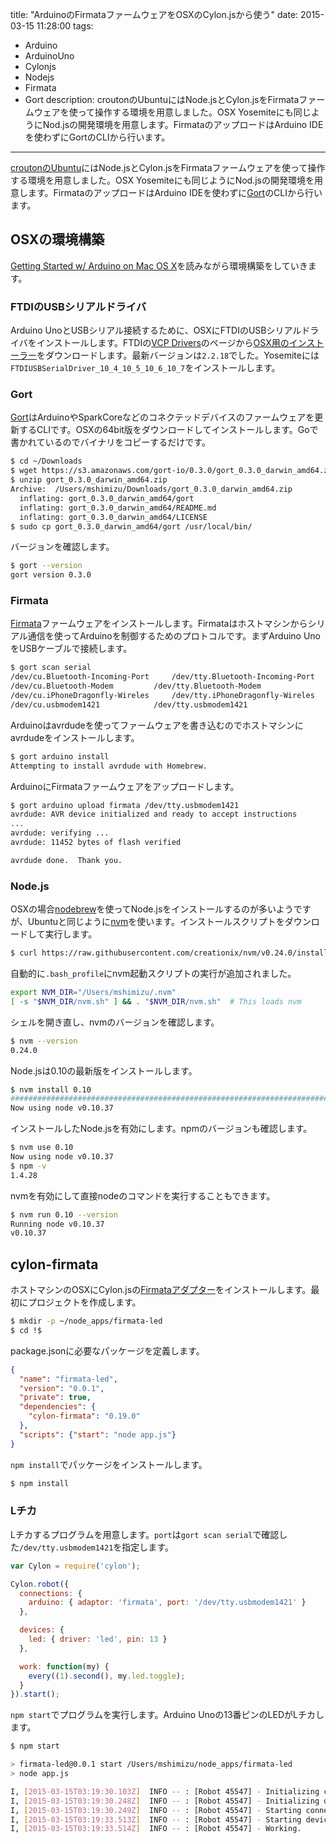 title: "ArduinoのFirmataファームウェアをOSXのCylon.jsから使う"
date: 2015-03-15 11:28:00
tags:
 - Arduino
 - ArduinoUno
 - Cylonjs
 - Nodejs
 - Firmata
 - Gort
description: croutonのUbuntuにはNode.jsとCylon.jsをFirmataファームウェアを使って操作する環境を用意しました。OSX Yosemiteにも同じようにNod.jsの開発環境を用意します。FirmataのアップロードはArduino IDEを使わずにGortのCLIから行います。
---

[croutonのUbuntu](/2015/02/23/cylonjs-arduino-uno-firmata-gort/)にはNode.jsとCylon.jsをFirmataファームウェアを使って操作する環境を用意しました。OSX Yosemiteにも同じようにNod.jsの開発環境を用意します。FirmataのアップロードはArduino IDEを使わずに[Gort](http://gort.io/)のCLIから行います。

<!-- more -->

## OSXの環境構築

[Getting Started w/ Arduino on Mac OS X](http://www.arduino.cc/en/Guide/MacOSX)を読みながら環境構築をしていきます。

### FTDIのUSBシリアルドライバ

Arduino UnoとUSBシリアル接続するために、OSXにFTDIのUSBシリアルドライバをインストールします。FTDIの[VCP Drivers](http://www.ftdichip.com/Drivers/VCP.htm)のページから[OSX用のインストーラー](http://www.ftdichip.com/Drivers/VCP/MacOSX/FTDIUSBSerialDriver_v2_2_18.dmg)をダウンロードします。最新バージョンは`2.2.18`でした。Yosemiteには`FTDIUSBSerialDriver_10_4_10_5_10_6_10_7`をインストールします。

### Gort

[Gort](http://gort.io/)はArduinoやSparkCoreなどのコネクテッドデバイスのファームウェアを更新するCLIです。OSXの64bit版をダウンロードしてインストールします。Goで書かれているのでバイナリをコピーするだけです。

``` bash
$ cd ~/Downloads
$ wget https://s3.amazonaws.com/gort-io/0.3.0/gort_0.3.0_darwin_amd64.zip
$ unzip gort_0.3.0_darwin_amd64.zip
Archive:  /Users/mshimizu/Downloads/gort_0.3.0_darwin_amd64.zip
  inflating: gort_0.3.0_darwin_amd64/gort
  inflating: gort_0.3.0_darwin_amd64/README.md
  inflating: gort_0.3.0_darwin_amd64/LICENSE
$ sudo cp gort_0.3.0_darwin_amd64/gort /usr/local/bin/
```

バージョンを確認します。

``` bash
$ gort --version
gort version 0.3.0
```

### Firmata

[Firmata](http://arduino.cc/en/reference/firmata)ファームウェアをインストールします。Firmataはホストマシンからシリアル通信を使ってArduinoを制御するためのプロトコルです。まずArduino UnoをUSBケーブルで接続します。

``` bash
$ gort scan serial
/dev/cu.Bluetooth-Incoming-Port		/dev/tty.Bluetooth-Incoming-Port
/dev/cu.Bluetooth-Modem			/dev/tty.Bluetooth-Modem
/dev/cu.iPhoneDragonfly-Wireles		/dev/tty.iPhoneDragonfly-Wireles
/dev/cu.usbmodem1421			/dev/tty.usbmodem1421
```

Arduinoはavrdudeを使ってファームウェアを書き込むのでホストマシンにavrdudeをインストールします。

``` bash
$ gort arduino install
Attempting to install avrdude with Homebrew.
```

ArduinoにFirmataファームウェアをアップロードします。

``` bash
$ gort arduino upload firmata /dev/tty.usbmodem1421
avrdude: AVR device initialized and ready to accept instructions
...
avrdude: verifying ...
avrdude: 11452 bytes of flash verified

avrdude done.  Thank you.
```

### Node.js

OSXの場合[nodebrew](https://github.com/hokaccha/nodebrew)を使ってNode.jsをインストールするのが多いようですが、Ubuntuと同じように[nvm](https://github.com/creationix/nvm)を使います。インストールスクリプトをダウンロードして実行します。

``` bash
$ curl https://raw.githubusercontent.com/creationix/nvm/v0.24.0/install.sh | bash
```

自動的に`.bash_profile`にnvm起動スクリプトの実行が追加されました。

``` bash ~/.bash_profils
export NVM_DIR="/Users/mshimizu/.nvm"
[ -s "$NVM_DIR/nvm.sh" ] && . "$NVM_DIR/nvm.sh"  # This loads nvm
```

シェルを開き直し、nvmのバージョンを確認します。

``` bash
$ nvm --version
0.24.0
```

Node.jsは0.10の最新版をインストールします。

``` bash
$ nvm install 0.10
######################################################################## 100.0%
Now using node v0.10.37
```

インストールしたNode.jsを有効にします。npmのバージョンも確認します。

``` bash
$ nvm use 0.10
Now using node v0.10.37
$ npm -v
1.4.28
```

nvmを有効にして直接nodeのコマンドを実行することもできます。

``` bash
$ nvm run 0.10 --version
Running node v0.10.37
v0.10.37
```

## cylon-firmata

ホストマシンのOSXにCylon.jsの[Firmataアダプター](https://github.com/hybridgroup/cylon-firmata)をインストールします。最初にプロジェクトを作成します。

``` bash
$ mkdir -p ~/node_apps/firmata-led
$ cd !$
```

package.jsonに必要なパッケージを定義します。

``` json ~/node_apps/firmata-led/package.json
{
  "name": "firmata-led",
  "version": "0.0.1",
  "private": true,
  "dependencies": {
    "cylon-firmata": "0.19.0"
  },
  "scripts": {"start": "node app.js"}
}
```

`npm install`でパッケージをインストールします。

``` bash
$ npm install
```

### Lチカ

Lチカするプログラムを用意します。`port`は`gort scan serial`で確認した`/dev/tty.usbmodem1421`を指定します。

``` js ~/node_apps/firmata-led/app.js
var Cylon = require('cylon');

Cylon.robot({
  connections: {
    arduino: { adaptor: 'firmata', port: '/dev/tty.usbmodem1421' }
  },

  devices: {
    led: { driver: 'led', pin: 13 }
  },

  work: function(my) {
    every((1).second(), my.led.toggle);
  }
}).start();
```

`npm start`でプログラムを実行します。Arduino Unoの13番ピンのLEDがLチカします。

``` bash
$ npm start

> firmata-led@0.0.1 start /Users/mshimizu/node_apps/firmata-led
> node app.js

I, [2015-03-15T03:19:30.103Z]  INFO -- : [Robot 45547] - Initializing connections.
I, [2015-03-15T03:19:30.248Z]  INFO -- : [Robot 45547] - Initializing devices.
I, [2015-03-15T03:19:30.249Z]  INFO -- : [Robot 45547] - Starting connections.
I, [2015-03-15T03:19:33.513Z]  INFO -- : [Robot 45547] - Starting devices.
I, [2015-03-15T03:19:33.514Z]  INFO -- : [Robot 45547] - Working.
```

